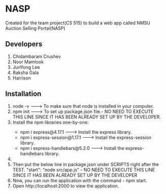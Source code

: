 # NASP
Created for the team project(CS 515) to build a web app called NMSU Auction Selling Portal(NASP)

## Developers
1. Chidambaram Crushev
2. Noor Mamlook
3. JunYong Lee
4. Raksha Gala
5. Harrison

## Installation
<ol>
<li>node -v ---> To make sure that node is installed in your computer. </li>
<li>npm init ---> To set up package.json file.- NO NEED TO EXECUTE THIS LINE SINCE IT HAS BEEN ALREADY SET UP BY THE DEVELOPER. </li>
<li> Install the npm libraries one-by-one: </li>
<ul>
   <li>npm i express@4.17.1         ---> Install the express library. </li>
   <li>npm i express-session@1.17.1     ---> Install the express-session library.</li>
   <li>npm i express-handlebars@5.2.0   ---> Install the express-handlebars library.</li> 

</ul>   
<li>

<li> Then put the below line in package.json under SCRIPTS right after the TEST.
        "start": "node src/app.js" - NO NEED TO EXECUTE THIS LINE SINCE IT HAS BEEN ALREADY SET UP BY THE DEVELOPER </li>
<li> Now, you can run the application with the command - npm start. </li>
<li> Open http://localhost:2000 to view the application. </li>

</ol>